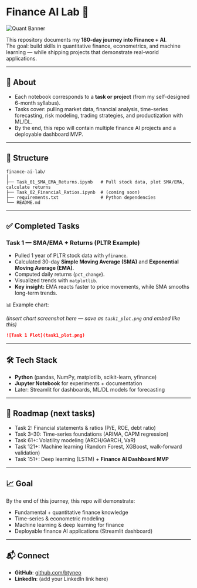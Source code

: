 # Finance AI Lab 🚀

![Quant Banner](quant.jpg)

This repository documents my **180-day journey into Finance + AI**.  
The goal: build skills in quantitative finance, econometrics, and machine learning — while shipping projects that demonstrate real-world applications.

---

## 📌 About
- Each notebook corresponds to a **task or project** (from my self-designed 6-month syllabus).  
- Tasks cover: pulling market data, financial analysis, time-series forecasting, risk modeling, trading strategies, and productization with ML/DL.  
- By the end, this repo will contain multiple finance AI projects and a deployable dashboard MVP.

---

## 📂 Structure
```
finance-ai-lab/
│
├── Task_01_SMA_EMA_Returns.ipynb   # Pull stock data, plot SMA/EMA, calculate returns
├── Task_02_Financial_Ratios.ipynb  # (coming soon)
├── requirements.txt                # Python dependencies
└── README.md
```

---

## ✅ Completed Tasks

### Task 1 — SMA/EMA + Returns (PLTR Example)
- Pulled 1 year of PLTR stock data with `yfinance`.  
- Calculated 30-day **Simple Moving Average (SMA)** and **Exponential Moving Average (EMA)**.  
- Computed daily returns (`pct_change`).  
- Visualized trends with `matplotlib`.  
- **Key insight:** EMA reacts faster to price movements, while SMA smooths long-term trends.  

📊 Example chart:  

*(Insert chart screenshot here — save as `task1_plot.png` and embed like this)*  
```markdown
![Task 1 Plot](task1_plot.png)
```

---

## 🛠 Tech Stack
- **Python** (pandas, NumPy, matplotlib, scikit-learn, yfinance)  
- **Jupyter Notebook** for experiments + documentation  
- Later: Streamlit for dashboards, ML/DL models for forecasting  

---

## 🚀 Roadmap (next tasks)
- Task 2: Financial statements & ratios (P/E, ROE, debt ratio)  
- Task 3–30: Time-series foundations (ARIMA, CAPM regression)  
- Task 61+: Volatility modeling (ARCH/GARCH, VaR)  
- Task 121+: Machine learning (Random Forest, XGBoost, walk-forward validation)  
- Task 151+: Deep learning (LSTM) + **Finance AI Dashboard MVP**  

---

## 📈 Goal
By the end of this journey, this repo will demonstrate:
- Fundamental + quantitative finance knowledge  
- Time-series & econometric modeling  
- Machine learning & deep learning for finance  
- Deployable finance AI applications (Streamlit dashboard)  

---

## 📬 Connect
- **GitHub**: [github.com/btyneo](https://github.com/btyneo)  
- **LinkedIn**: (add your LinkedIn link here)  
